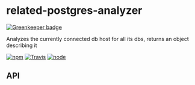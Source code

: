 # related-postgres-analyzer

[![Greenkeeper badge](https://badges.greenkeeper.io/eventEmitter/related-postgres-analyzer.svg)](https://greenkeeper.io/)

Analyzes the currently connected db host for all its dbs, returns an object describing it


[![npm](https://img.shields.io/npm/dm/related-postgres-analyzer.svg?style=flat-square)](https://www.npmjs.com/package/related-postgres-analyzer)
[![Travis](https://img.shields.io/travis/eventEmitter/related-postgres-analyzer.svg?style=flat-square)](https://travis-ci.org/eventEmitter/related-postgres-analyzer)
[![node](https://img.shields.io/node/v/related-postgres-analyzer.svg?style=flat-square)](https://nodejs.org/)


## API
